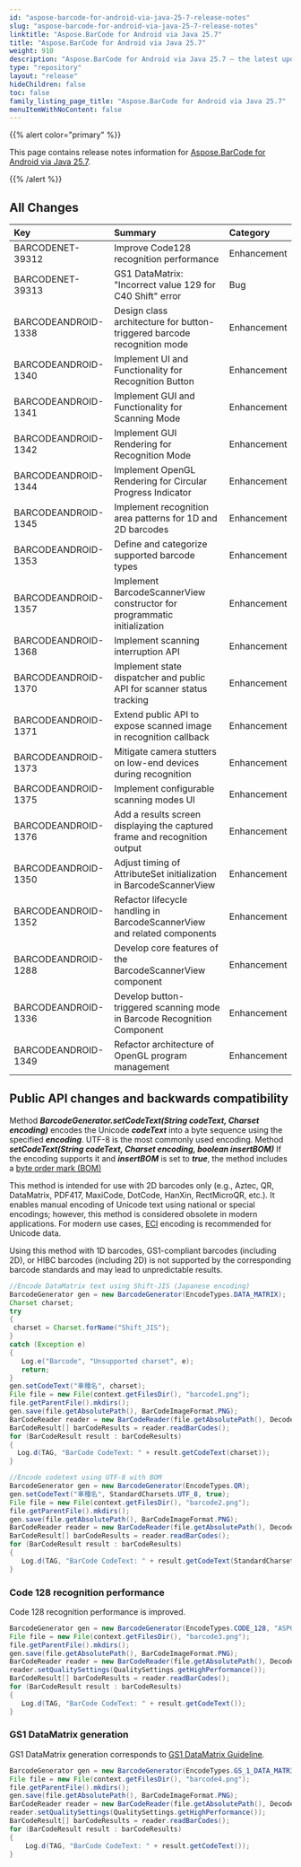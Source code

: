 ```yaml
---
id: "aspose-barcode-for-android-via-java-25-7-release-notes"
slug: "aspose-barcode-for-android-via-java-25-7-release-notes"
linktitle: "Aspose.BarCode for Android via Java 25.7"
title: "Aspose.BarCode for Android via Java 25.7"
weight: 910
description: "Aspose.BarCode for Android via Java 25.7 – the latest updates and fixes."
type: "repository"
layout: "release"
hideChildren: false
toc: false
family_listing_page_title: "Aspose.BarCode for Android via Java 25.7"
menuItemWithNoContent: false
---
```


{{% alert color="primary" %}} 

This page contains release notes information for [Aspose.BarCode for Android via Java 25.7](https://releases.aspose.com/barcode/androidjava/new-releases/aspose.barcode-for-android-via-java-25.7/).

{{% /alert %}} 
## **All Changes**

| **Key**             | **Summary**                                                               | **Category**    |
|:--------------------|:--------------------------------------------------------------------------|:----------------|
| BARCODENET-39312    | Improve Code128 recognition performance                                   | Enhancement     |
| BARCODENET-39313    | GS1 DataMatrix: "Incorrect value 129 for C40 Shift" error                 | Bug             |
| BARCODEANDROID-1338 | Design class architecture for button-triggered barcode recognition mode   | Enhancement     |
| BARCODEANDROID-1340 | Implement UI and Functionality for Recognition Button                     | Enhancement     |
| BARCODEANDROID-1341 | Implement GUI and Functionality for Scanning Mode                         | Enhancement     |
| BARCODEANDROID-1342 | Implement GUI Rendering for Recognition Mode                              | Enhancement     |
| BARCODEANDROID-1344 | Implement OpenGL Rendering for Circular Progress Indicator                | Enhancement     |
| BARCODEANDROID-1345 | Implement recognition area patterns for 1D and 2D barcodes                | Enhancement     |
| BARCODEANDROID-1353 | Define and categorize supported barcode types                             | Enhancement     |
| BARCODEANDROID-1357 | Implement BarcodeScannerView constructor for programmatic initialization  | Enhancement     |
| BARCODEANDROID-1368 | Implement scanning interruption API                                       | Enhancement     |
| BARCODEANDROID-1370 | Implement state dispatcher and public API for scanner status tracking     | Enhancement     |
| BARCODEANDROID-1371 | Extend public API to expose scanned image in recognition callback         | Enhancement     |
| BARCODEANDROID-1373 | Mitigate camera stutters on low-end devices during recognition            | Enhancement     |
| BARCODEANDROID-1375 | Implement configurable scanning modes UI                                  | Enhancement     |
| BARCODEANDROID-1376 | Add a results screen displaying the captured frame and recognition output | Enhancement     |
| BARCODEANDROID-1350 | Adjust timing of AttributeSet initialization in BarcodeScannerView        | Enhancement     |
| BARCODEANDROID-1352 | Refactor lifecycle handling in BarcodeScannerView and related components  | Enhancement     |
| BARCODEANDROID-1288 | Develop core features of the BarcodeScannerView component                 | Enhancement     |
| BARCODEANDROID-1336 | Develop button-triggered scanning mode in Barcode Recognition Component   | Enhancement     |
| BARCODEANDROID-1349 | Refactor architecture of OpenGL program management                        | Enhancement     |

## Public API changes and backwards compatibility

Method ***BarcodeGenerator.setCodeText(String codeText, Charset encoding)*** encodes the Unicode ***codeText***
into a byte sequence using the specified ***encoding***.
UTF-8 is the most commonly used encoding.
Method ***setCodeText(String codeText, Charset encoding, boolean insertBOM)***
If the encoding supports it and ***insertBOM*** is set to ***true***,
the method includes a [byte order mark (BOM)](https://en.wikipedia.org/wiki/Byte_order_mark#Byte-order_marks_by_encoding)

This method is intended for use with 2D barcodes only (e.g., Aztec, QR, DataMatrix, PDF417, MaxiCode, DotCode, HanXin, RectMicroQR, etc.).
It enables manual encoding of Unicode text using national or special encodings; however, this method is considered obsolete in modern applications.
For modern use cases, [ECI](https://en.wikipedia.org/wiki/Extended_Channel_Interpretation) encoding is recommended for Unicode data.

Using this method with 1D barcodes, GS1-compliant barcodes (including 2D), or HIBC barcodes (including 2D) is not supported
by the corresponding barcode standards and may lead to unpredictable results.

```java
//Encode DataMatrix text using Shift-JIS (Japanese encoding)
BarcodeGenerator gen = new BarcodeGenerator(EncodeTypes.DATA_MATRIX);
Charset charset;
try
{
 charset = Charset.forName("Shift_JIS");
}
catch (Exception e)
{
   Log.e("Barcode", "Unsupported charset", e);
   return;
}
gen.setCodeText("車種名", charset);
File file = new File(context.getFilesDir(), "barcode1.png");
file.getParentFile().mkdirs(); 
gen.save(file.getAbsolutePath(), BarCodeImageFormat.PNG);
BarCodeReader reader = new BarCodeReader(file.getAbsolutePath(), DecodeType.DATA_MATRIX);
BarCodeResult[] barCodeResults = reader.readBarCodes();
for (BarCodeResult result : barCodeResults)
{
  Log.d(TAG, "BarCode CodeText: " + result.getCodeText(charset));
}
```

```java
//Encode codetext using UTF-8 with BOM
BarcodeGenerator gen = new BarcodeGenerator(EncodeTypes.QR);
gen.setCodeText("車種名", StandardCharsets.UTF_8, true);
File file = new File(context.getFilesDir(), "barcode2.png");
file.getParentFile().mkdirs();
gen.save(file.getAbsolutePath(), BarCodeImageFormat.PNG);
BarCodeReader reader = new BarCodeReader(file.getAbsolutePath(), DecodeType.QR);
BarCodeResult[] barCodeResults = reader.readBarCodes();
for (BarCodeResult result : barCodeResults)
{
   Log.d(TAG, "BarCode CodeText: " + result.getCodeText(StandardCharsets.UTF_8));
}
```

### Code 128 recognition performance
Code 128 recognition performance is improved.

```java
BarcodeGenerator gen = new BarcodeGenerator(EncodeTypes.CODE_128, "ASPOSE");
File file = new File(context.getFilesDir(), "barcode3.png");
file.getParentFile().mkdirs();
gen.save(file.getAbsolutePath(), BarCodeImageFormat.PNG);
BarCodeReader reader = new BarCodeReader(file.getAbsolutePath(), DecodeType.CODE_128);
reader.setQualitySettings(QualitySettings.getHighPerformance());
BarCodeResult[] barCodeResults = reader.readBarCodes();
for (BarCodeResult result : barCodeResults)
{
   Log.d(TAG, "BarCode CodeText: " + result.getCodeText());
}
```

### GS1 DataMatrix generation
GS1 DataMatrix generation corresponds to [GS1 DataMatrix Guideline](https://www.gs1.org/dojava/barcodes/GS1_DataMatrix_Guideline.pdf).

```java
BarcodeGenerator gen = new BarcodeGenerator(EncodeTypes.GS_1_DATA_MATRIX, "(00)057139091004349375(241)24140053(91)SkamoDoor Board 225 P2(243)035402");
File file = new File(context.getFilesDir(), "barcode4.png");
file.getParentFile().mkdirs();
gen.save(file.getAbsolutePath(), BarCodeImageFormat.PNG);
BarCodeReader reader = new BarCodeReader(file.getAbsolutePath(), DecodeType.GS_1_DATA_MATRIX);
reader.setQualitySettings(QualitySettings.getHighPerformance());
BarCodeResult[] barCodeResults = reader.readBarCodes();
for (BarCodeResult result : barCodeResults)
{
    Log.d(TAG, "BarCode CodeText: " + result.getCodeText());
}
```
